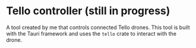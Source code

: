 # Tello controller (still in progress)

A tool created by me that controls connected Tello drones. This tool is built with the Tauri framework and uses the `tello` crate to interact with the drone.
